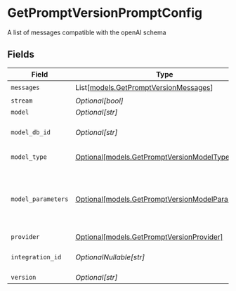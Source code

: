 # GetPromptVersionPromptConfig

A list of messages compatible with the openAI schema


## Fields

| Field                                                                                            | Type                                                                                             | Required                                                                                         | Description                                                                                      |
| ------------------------------------------------------------------------------------------------ | ------------------------------------------------------------------------------------------------ | ------------------------------------------------------------------------------------------------ | ------------------------------------------------------------------------------------------------ |
| `messages`                                                                                       | List[[models.GetPromptVersionMessages](../models/getpromptversionmessages.md)]                   | :heavy_check_mark:                                                                               | N/A                                                                                              |
| `stream`                                                                                         | *Optional[bool]*                                                                                 | :heavy_minus_sign:                                                                               | N/A                                                                                              |
| `model`                                                                                          | *Optional[str]*                                                                                  | :heavy_minus_sign:                                                                               | N/A                                                                                              |
| `model_db_id`                                                                                    | *Optional[str]*                                                                                  | :heavy_minus_sign:                                                                               | The id of the resource                                                                           |
| `model_type`                                                                                     | [Optional[models.GetPromptVersionModelType]](../models/getpromptversionmodeltype.md)             | :heavy_minus_sign:                                                                               | The type of the model                                                                            |
| `model_parameters`                                                                               | [Optional[models.GetPromptVersionModelParameters]](../models/getpromptversionmodelparameters.md) | :heavy_minus_sign:                                                                               | Model Parameters: Not all parameters apply to every model                                        |
| `provider`                                                                                       | [Optional[models.GetPromptVersionProvider]](../models/getpromptversionprovider.md)               | :heavy_minus_sign:                                                                               | N/A                                                                                              |
| `integration_id`                                                                                 | *OptionalNullable[str]*                                                                          | :heavy_minus_sign:                                                                               | The id of the resource                                                                           |
| `version`                                                                                        | *Optional[str]*                                                                                  | :heavy_minus_sign:                                                                               | N/A                                                                                              |